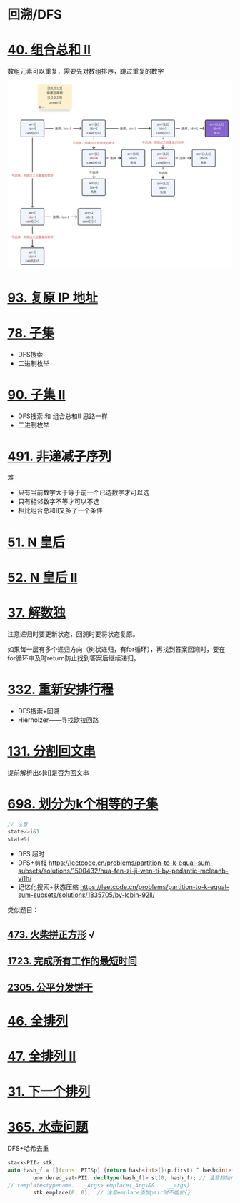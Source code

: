 # 回溯/DFS

# [40. 组合总和 II](https://leetcode.cn/problems/combination-sum-ii/)

数组元素可以重复，需要先对数组排序，跳过重复的数字

![image-20240306224202011](回溯-DFS.assets/image-20240306224202011.png)

# [93. 复原 IP 地址](https://leetcode.cn/problems/restore-ip-addresses/)

# [78. 子集](https://leetcode.cn/problems/subsets/)

- DFS搜索
- 二进制枚举

# [90. 子集 II](https://leetcode.cn/problems/subsets-ii/)

- DFS搜索 和 组合总和II 思路一样
- 二进制枚举

# [491. 非递减子序列](https://leetcode.cn/problems/non-decreasing-subsequences/)

难

- 只有当前数字大于等于前一个已选数字才可以选
- 只有相邻数字不等才可以不选
- 相比组合总和II又多了一个条件

# [51. N 皇后](https://leetcode.cn/problems/n-queens/)

# [52. N 皇后 II](https://leetcode.cn/problems/n-queens-ii/)

# [37. 解数独](https://leetcode.cn/problems/sudoku-solver/)

注意递归时要更新状态，回溯时要将状态复原。

如果每一层有多个递归方向（树状递归，有for循环），再找到答案回溯时，要在for循环中及时return防止找到答案后继续递归。

# [332. 重新安排行程](https://leetcode.cn/problems/reconstruct-itinerary/)

- DFS搜索+回溯
- Hierholzer——寻找欧拉回路

# [131. 分割回文串](https://leetcode.cn/problems/palindrome-partitioning/)

提前解析出s[i:j]是否为回文串

# [698. 划分为k个相等的子集](https://leetcode.cn/problems/partition-to-k-equal-sum-subsets/)

```C++
// 注意
state>>i&1
state&(
```

- DFS 超时
- DFS+剪枝 https://leetcode.cn/problems/partition-to-k-equal-sum-subsets/solutions/1500432/hua-fen-zi-ji-wen-ti-by-pedantic-mcleanb-vi1h/
- 记忆化搜索+状态压缩 https://leetcode.cn/problems/partition-to-k-equal-sum-subsets/solutions/1835705/by-lcbin-92ll/

类似题目：

## [473. 火柴拼正方形](https://leetcode.cn/problems/matchsticks-to-square/) √

## [1723. 完成所有工作的最短时间](https://leetcode.cn/problems/find-minimum-time-to-finish-all-jobs/)

## [2305. 公平分发饼干](https://leetcode.cn/problems/fair-distribution-of-cookies/)

# [46. 全排列](https://leetcode.cn/problems/permutations/)

# [47. 全排列 II](https://leetcode.cn/problems/permutations-ii/)

# [31. 下一个排列](https://leetcode.cn/problems/next-permutation/)

# [365. 水壶问题](https://leetcode.cn/problems/water-and-jug-problem/)

DFS+哈希去重

```c++
stack<PII> stk;
auto hash_f = [](const PII&p) {return hash<int>()(p.first) ^ hash<int>()(p.second);};
        unordered_set<PII, decltype(hash_f)> st(0, hash_f); // 注意初始化方式
// template<typename... _Args> emplace(_Args&&... __args)
        stk.emplace(0, 0);  // 注意emplace添加pair时不能加{}
```

